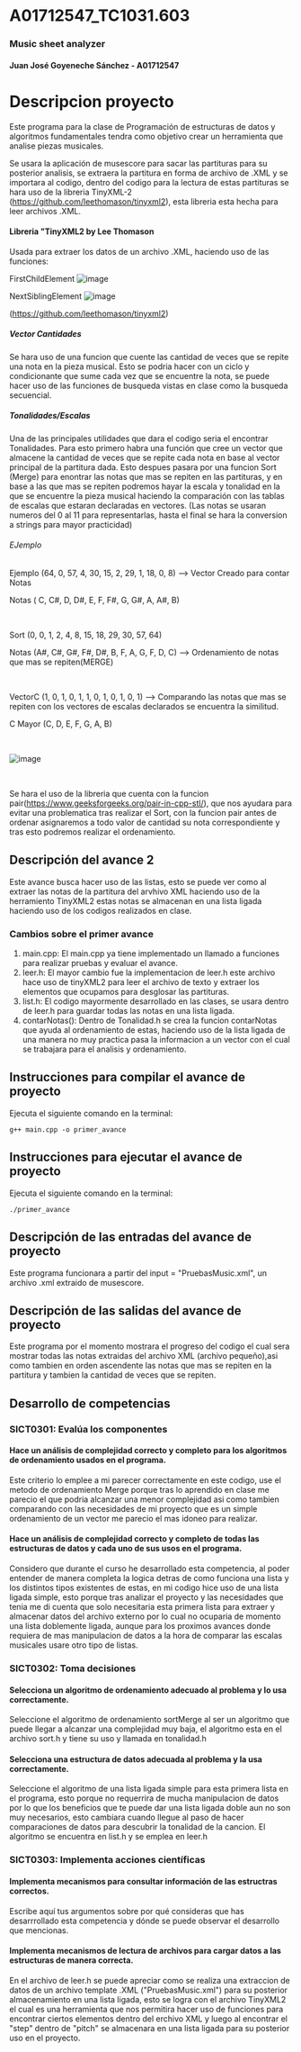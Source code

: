 # A01712547_TC1031.603
### Music sheet analyzer


#### Juan José Goyeneche Sánchez - A01712547

Descripcion proyecto
===============	

Este programa para la clase de Programación de estructuras de datos y algoritmos fundamentales tendra como objetivo crear un herramienta que analise piezas musicales. 


Se usara la aplicación de musescore para sacar las partituras para su posterior analisis, se extraera la partitura en forma de archivo de .XML y se importara al codigo, dentro del codigo para la lectura de estas
partituras se hara uso de la libreria TinyXML-2 (https://github.com/leethomason/tinyxml2), esta libreria esta hecha para leer archivos .XML.

#### Libreria "TinyXML2 by Lee Thomason
Usada para extraer los datos de un archivo .XML, haciendo uso de las funciones: 

FirstChildElement
![image](https://github.com/user-attachments/assets/35f01c71-a3a2-499c-bb06-851a3822f339)

NextSiblingElement
![image](https://github.com/user-attachments/assets/b5287d98-a255-442e-bfed-c847a966736c)

(https://github.com/leethomason/tinyxml2)

##### Vector Cantidades
Se hara uso de una funcion que cuente las cantidad de veces que se repite una nota en la pieza musical. Esto se podria hacer con un ciclo y condicionante que sume cada vez que se encuentre la nota, se puede hacer uso de las funciones de busqueda vistas en clase como la busqueda secuencial.



##### Tonalidades/Escalas
Una de las principales utilidades que dara el codigo seria el encontrar Tonalidades. Para esto primero habra una función que cree un vector que almacene la cantidad de veces que se repite cada nota en base al vector principal de la partitura dada. Esto despues pasara por una funcion Sort (Merge) para enontrar las notas que mas se repiten en las partituras, y en base a las que mas se repiten podremos hayar la escala y tonalidad en la que se encuentre la pieza musical haciendo la comparación con las tablas de escalas que estaran declaradas en vectores.
(Las notas se usaran numeros del 0 al 11 para representarlas, hasta el final se hara la conversion a strings para mayor practicidad)


###### EJemplo
Ejemplo (64, 0, 57,  4,  30, 15,  2,  29,  1,  18,  0,  8)   --> Vector Creado para contar Notas


Notas   ( C, C#, D,  D#,  E,  F,  F#,  G,  G#,  A,  A#, B)


<br>


Sort    (0,  0,  1,  2,  4,  8, 15,  18,  29, 30,  57, 64)


Notas   (A#, C#, G#, F#, D#, B,  F,   A,   G,  F,   D,  C)   --> Ordenamiento de notas que mas se repiten(MERGE)


<br>


VectorC (1, 0, 1, 0, 1, 1, 0, 1, 0, 1, 0, 1)                --> Comparando las notas que mas se repiten con los vectores de escalas declarados se encuentra la similitud.


C Mayor (C, D, E, F, G, A, B)  

<br>

![image](https://github.com/user-attachments/assets/c98b15e8-e782-4fde-bc69-118f083a40ac)

<br>

Se hara el uso de la libreria <Utility> que cuenta con la funcion pair(https://www.geeksforgeeks.org/pair-in-cpp-stl/), que nos ayudara para evitar una problematica tras realizar el Sort, con la funcion pair antes de ordenar asignaremos a todo valor de cantidad su nota correspondiente y tras esto podremos realizar el ordenamiento.


## Descripción del avance 2
Este avance busca hacer uso de las listas, esto se puede ver como al extraer las notas de la partitura del arvhivo XML haciendo uso de la herramiento TinyXML2 estas notas se almacenan en una lista ligada haciendo uso de los codigos realizados en clase. 


### Cambios sobre el primer avance
1. main.cpp: El main.cpp ya tiene implementado un llamado a funciones para realizar pruebas y evaluar el avance.
2. leer.h: El mayor cambio fue la implementacion de leer.h este archivo hace uso de tinyXML2 para leer el archivo de texto y extraer los elementos que ocupamos para desglosar las partituras.
3. list.h: El codigo mayormente desarrollado en las clases, se usara dentro de leer.h para guardar todas las notas en una lista ligada.
4. contarNotas(): Dentro de Tonalidad.h se crea la funcion contarNotas que ayuda al ordenamiento de estas, haciendo uso de la lista ligada de una manera no muy practica pasa la informacion a un vector con el cual se trabajara para el analisis y ordenamiento.

## Instrucciones para compilar el avance de proyecto
Ejecuta el siguiente comando en la terminal:

`g++ main.cpp -o primer_avance` 

## Instrucciones para ejecutar el avance de proyecto
Ejecuta el siguiente comando en la terminal:

`./primer_avance` 

## Descripción de las entradas del avance de proyecto
Este programa funcionara a partir del input = "PruebasMusic.xml", un archivo .xml extraido de musescore. 

## Descripción de las salidas del avance de proyecto
Este programa por el momento mostrara el progreso del codigo el cual sera mostrar todas las notas extraidas del archivo XML (archivo pequeño),asi como tambien en orden ascendente las notas que mas se repiten en la partitura y tambien la cantidad de veces que se repiten.

## Desarrollo de competencias

### SICT0301: Evalúa los componentes
#### Hace un análisis de complejidad correcto y completo para los algoritmos de ordenamiento usados en el programa.
Este criterio lo emplee a mi parecer correctamente en este codigo, use el metodo de ordenamiento Merge porque tras lo aprendido en clase me parecio el que podria alcanzar una menor complejidad asi como tambien comparando con las necesidades de mi proyecto que es un simple ordenamiento de un vector me parecio el mas idoneo para realizar.
#### Hace un análisis de complejidad correcto y completo de todas las estructuras de datos y cada uno de sus usos en el programa.
Considero que durante el curso he desarrollado esta competencia, al poder entender de manera completa la logica detras de como funciona una lista y los distintos tipos existentes de estas, en mi codigo hice uso de una lista ligada simple, esto porque tras analizar el proyecto y las necesidades que tenia me di cuenta que solo necesitaria esta primera lista para extraer y almacenar datos del archivo externo por lo cual no ocuparia de momento una lista doblemente ligada, aunque para los proximos avances donde requiera de mas manipulacion de datos a la hora de comparar las escalas musicales usare otro tipo de listas.
### SICT0302: Toma decisiones
#### Selecciona un algoritmo de ordenamiento adecuado al problema y lo usa correctamente.
Seleccione el algoritmo de ordenamiento sortMerge al ser un algoritmo que puede llegar a alcanzar una complejidad muy baja, el algoritmo esta en el archivo sort.h y tiene su uso y llamada en tonalidad.h
#### Selecciona una estructura de datos adecuada al problema y la usa correctamente.
Seleccione el algoritmo de una lista ligada simple para esta primera lista en el programa, esto porque no requerrira de mucha manipulacion de datos por lo que los beneficios que te puede dar una lista ligada doble aun no son muy necesarios, esto cambiara cuando llegue al paso de hacer comparaciones de datos para descubrir la tonalidad de la cancion. El algoritmo se encuentra en list.h y se emplea en leer.h
### SICT0303: Implementa acciones científicas
#### Implementa mecanismos para consultar información de las estructras correctos.
Escribe aquí tus argumentos sobre por qué consideras que has desarrrollado esta competencia y dónde se puede observar el desarrollo que mencionas.

#### Implementa mecanismos de lectura de archivos para cargar datos a las estructuras de manera correcta.
En el archivo de leer.h se puede apreciar como se realiza una extraccion de datos de un archivo template .XML ("PruebasMusic.xml") para su posterior almacenamiento en una lista ligada, esto se logra con el archivo TinyXML2 el cual es una herramienta que nos permitira hacer uso de funciones para encontrar ciertos elementos dentro del erchivo XML y luego al encontrar el "step" dentro de "pitch" se almacenara en una lista ligada para su posterior uso en el proyecto.
